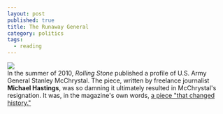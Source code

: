 ```yaml
---
layout: post
published: true
title: The Runaway General
category: politics
tags: 
  - reading
---
```


![](http://upload.wikimedia.org/wikipedia/commons/0/0c/StanleyMcChrystal.jpg)<br>
In the summer of 2010, _Rolling Stone_ published a profile of U.S. Army General Stanley McChrystal. The piece, written by freelance journalist **Michael Hastings**, was so damning it ultimately resulted in McChrystal's resignation. It was, in the magazine's own words, <a href="https://stellar.mit.edu/S/course/21W/fa13/21W.737/courseMaterial/topics/topic8/readings/The_Runaway_General/The_Runaway_General.pdf">a piece "that changed history."</a>